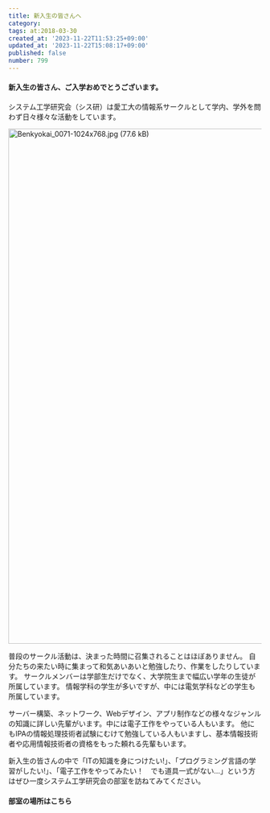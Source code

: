 ```yaml
---
title: 新入生の皆さんへ
category:
tags: at:2018-03-30
created_at: '2023-11-22T11:53:25+09:00'
updated_at: '2023-11-22T15:08:17+09:00'
published: false
number: 799
---
```


#### 新入生の皆さん、ご入学おめでとうございます。

システム工学研究会（シス研）は愛工大の情報系サークルとして学内、学外を問わず日々様々な活動をしています。

<img width="1024" alt="Benkyokai_0071-1024x768.jpg (77.6 kB)" src="https://img.esa.io/uploads/production/attachments/19973/2023/11/22/129607/21b35f7a-19c3-4ab0-8760-ef227931008e.jpg">

普段のサークル活動は、決まった時間に召集されることはほぼありません。
自分たちの来たい時に集まって和気あいあいと勉強したり、作業をしたりしています。
サークルメンバーは学部生だけでなく、大学院生まで幅広い学年の生徒が所属しています。
情報学科の学生が多いですが、中には電気学科などの学生も所属しています。

サーバー構築、ネットワーク、Webデザイン、アプリ制作などの様々なジャンルの知識に詳しい先輩がいます。中には電子工作をやっている人もいます。
他にもIPAの情報処理技術者試験にむけて勉強している人もいますし、基本情報技術者や応用情報技術者の資格をもった頼れる先輩もいます。

新入生の皆さんの中で「ITの知識を身につけたい!」、「プログラミング言語の学習がしたい!」、「電子工作をやってみたい！　でも道具一式がない…」という方はぜひ一度システム工学研究会の部室を訪ねてみてください。

#### 部室の場所はこちら

